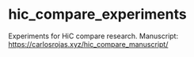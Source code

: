 # hic_compare_experiments
Experiments for HiC compare research. Manuscript: https://carlosrojas.xyz/hic_compare_manuscript/

